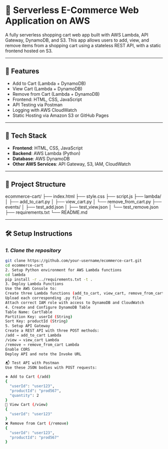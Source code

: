 # 🛒 Serverless E-Commerce Web Application on AWS

A fully serverless shopping cart web app built with AWS Lambda, API Gateway, DynamoDB, and S3. This app allows users to add, view, and remove items from a shopping cart using a stateless REST API, with a static frontend hosted on S3.

---

## 🚀 Features

- Add to Cart (Lambda + DynamoDB)
- View Cart (Lambda + DynamoDB)
- Remove from Cart (Lambda + DynamoDB)
- Frontend: HTML, CSS, JavaScript
- API Testing via Postman
- Logging with AWS CloudWatch
- Static Hosting via Amazon S3 or GitHub Pages

---

## 🧰 Tech Stack

- **Frontend**: HTML, CSS, JavaScript
- **Backend**: AWS Lambda (Python)
- **Database**: AWS DynamoDB
- **Other AWS Services**: API Gateway, S3, IAM, CloudWatch

---

## 📁 Project Structure

ecommerce-cart/
├── index.html
├── style.css
├── script.js
├── lambda/
│ ├── add_to_cart.py
│ ├── view_cart.py
│ └── remove_from_cart.py
├── events/
│ ├── test_add.json
│ ├── test_view.json
│ └── test_remove.json
├── requirements.txt
└── README.md

---

## 🛠️ Setup Instructions

### *1. Clone the repository*

```bash
git clone https://github.com/your-username/ecommerce-cart.git
cd ecommerce-cart
2. Setup Python environment for AWS Lambda functions
cd lambda
pip install -r ../requirements.txt -t .
3. Deploy Lambda Functions
Use the AWS Console to:
Create three Lambda functions (add_to_cart, view_cart, remove_from_cart)
Upload each corresponding .py file
Attach correct IAM role with access to DynamoDB and CloudWatch
4. Create and Configure DynamoDB Table
Table Name: CartTable
Partition Key: userId (String)
Sort Key: productId (String)
5. Setup API Gateway
Create a REST API with three POST methods:
/add → add_to_cart Lambda
/view → view_cart Lambda
/remove → remove_from_cart Lambda
Enable CORS
Deploy API and note the Invoke URL

📬 Test API with Postman
Use these JSON bodies with POST requests:

➕ Add to Cart (/add)
{
  "userId": "user123",
  "productId": "prod567",
  "quantity": 2
}
👀 View Cart (/view)
{
  "userId": "user123"
}
❌ Remove from Cart (/remove)
{
  "userId": "user123",
  "productId": "prod567"
}
